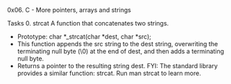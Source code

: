 0x06. C - More pointers, arrays and strings

Tasks 0. strcat
A function that concatenates two strings.
* Prototype: char *_strcat(char *dest, char *src);
* This function appends the src string to the dest string, overwriting the terminating null byte (\0) at the end of dest, and then adds a terminating null byte.
* Returns a pointer to the resulting string dest.
FYI: The standard library provides a similar function: strcat. Run man strcat to learn more.
